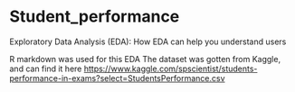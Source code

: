 # Student_performance
Exploratory Data Analysis (EDA): How EDA can help you understand users

R markdown was used for this EDA 
The dataset was gotten from Kaggle, and can find it here https://www.kaggle.com/spscientist/students-performance-in-exams?select=StudentsPerformance.csv
